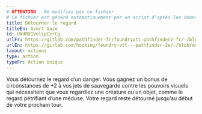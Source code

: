 ```yaml
---
# ATTENTION : Ne modifiez pas ce fichier
# Ce fichier est généré automatiquement par un script d'après les données du module Foundry VTT officiel et de sa traduction
title: Détourner le regard
titleEn: Avert Gaze
id: UWdRX1VelipCzrCg
urlFr: https://gitlab.com/pathfinder-fr/foundryvtt-pathfinder2-fr/-/blob/master/data/actions/UWdRX1VelipCzrCg.htm
urlEn: https://gitlab.com/hooking/foundry-vtt---pathfinder-2e/-/blob/master/packs/data/actions.db/avert-gaze.json
layout: actions
type: action
typeFr: Action Unique
---
```

Vous détournez le regard d’un danger. Vous gagnez un bonus de circonstances de +2 à vos jets de sauvegarde contre les pouvoirs visuels qui nécessitent que vous regardiez une créature ou un objet, comme le regard pétrifiant d’une méduse. Votre regard reste détourné jusqu’au début de votre prochain tour.
